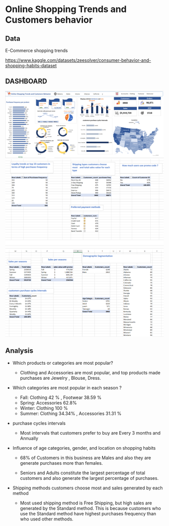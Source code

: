 # Online Shopping Trends and Customers behavior
## Data
E-Commerce shopping trends 

https://www.kaggle.com/datasets/zeesolver/consumer-behavior-and-shopping-habits-dataset
## DASHBOARD
 ![Dashboard](https://github.com/Saragamil3/Online-Shopping-Trends-and-Customers-behavior-/blob/main/Screenshot%202025-09-08%20015108.png)
 ![Pivot](https://github.com/Saragamil3/Online-Shopping-Trends-and-Customers-behavior-/blob/main/Screenshot%202025-09-22%20051435.png)
 ![Pivot](https://github.com/Saragamil3/Online-Shopping-Trends-and-Customers-behavior-/blob/main/Screenshot%202025-09-22%20051755.png)

 ## Analysis 
 - Which products or categories are most popular?
     - Clothing and Accessories are most popular, and top products made purchases are Jewelry , Blouse, Dress.
 - Which categories are most  popular in each season ?
      - Fall:  Clothing 42 % ,  Footwear 38.59 %
      - Spring:  Accessories 62.8% 
      - Winter: Clothing 100 % 
      - Summer: Clothing 34.34% ,  Accessories 31.31 %

- purchase cycles intervals
     - Most intervals that customers prefer to buy are Every 3 months and Annually

- Influence of  age categories, gender, and  location on shopping habits

  	- 68% of Customers in this business are Males and also they are generate  purchases more than females.

  - Seniors and Adults constitute the largest percentage of total customers and also generate the largest percentage of purchases.

- Shipping methods customers choose most and sales generated by each method 

  - Most used shipping method is Free Shipping, but high sales are generated by the Standard method. This is because customers who use the Standard method have
    highest purchases frequency than who used other methods.





